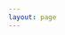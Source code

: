 ```yaml
---
layout: page
---
```


<script setup>
import ThankYou from '../components/ThankYou.vue'
import DonationGuard from '../components/DonationGuard.vue'
</script>

<DonationGuard>
  <ThankYou />
</DonationGuard>
